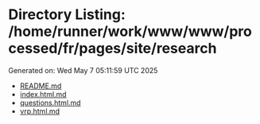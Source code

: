 # Directory Listing: /home/runner/work/www/www/processed/fr/pages/site/research
Generated on: Wed May  7 05:11:59 UTC 2025

- [README.md](README.md)
- [index.html.md](index.html.md)
- [questions.html.md](questions.html.md)
- [vrp.html.md](vrp.html.md)
